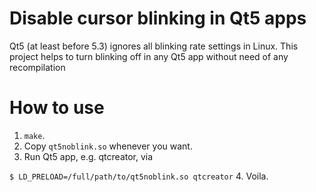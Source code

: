 Disable cursor blinking in Qt5 apps
===
Qt5 (at least before 5.3) ignores all blinking rate settings in Linux. This project helps to turn blinking off in any Qt5 app without need of any recompilation

# How to use
1. `make`.
2. Copy `qt5noblink.so` whenever you want.
3. Run Qt5 app, e.g. qtcreator, via

  ```$ LD_PRELOAD=/full/path/to/qt5noblink.so qtcreator```
4. Voila.


